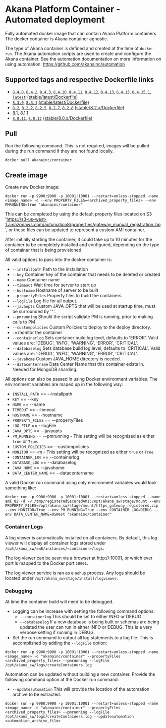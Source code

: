 # Akana Platform Container - Automated deployment

Fully automated docker image that can contain Akana Platform containers.  The docker container is Akana container agnostic.

The type of Akana container is defined and created at the time of `docker run`.  The Akana automation scripts are used to create and configure the Akana container.  See the automation documentation on more information on using automation: https://github.com/akanainc/automation

## Supported tags and respective Dockerfile links
* [`8.4.0`](https://github.com/akanainc/docker-library/blob/master/container/Dockerfile), [`8.4.2`](https://github.com/akanainc/docker-library/blob/master/container/Dockerfile), [`8.4.3`](https://github.com/akanainc/docker-library/blob/master/container/Dockerfile), [`8.4.10`](https://github.com/akanainc/docker-library/blob/master/container/Dockerfile), [`8.4.11`](https://github.com/akanainc/docker-library/blob/master/container/Dockerfile), [`8.4.12`](https://github.com/akanainc/docker-library/blob/master/container/Dockerfile), [`8.4.13`](https://github.com/akanainc/docker-library/blob/master/container/Dockerfile), [`8.4.15`](https://github.com/akanainc/docker-library/blob/master/container/Dockerfile), [`8.4.15.1`](https://github.com/akanainc/docker-library/blob/master/container/Dockerfile), [`latest`](https://github.com/akanainc/docker-library/blob/master/container/Dockerfile) [(stable/latest/Dockerfile)](https://github.com/akanainc/docker-library/blob/master/container/Dockerfile)
* [`8.3.0`](https://github.com/akanainc/docker-library/blob/8.3.x/container/Dockerfile), [`8.3.1`](https://github.com/akanainc/docker-library/blob/8.3.x/container/Dockerfile) [(stable/latest/Dockerfile)](https://github.com/akanainc/docker-library/blob/8.3.x/container/Dockerfile)
* [`8.2`](https://github.com/akanainc/docker-library/blob/8.2.x/container/Dockerfile), [`8.2.2`](https://github.com/akanainc/docker-library/blob/8.2.x/container/Dockerfile), [`8.2.5`](https://github.com/akanainc/docker-library/blob/8.2.x/container/Dockerfile), [`8.2.7`](https://github.com/akanainc/docker-library/blob/8.2.x/container/Dockerfile), [`8.2.8`](https://github.com/akanainc/docker-library/blob/8.2.x/container/Dockerfile) [(stable/8.2.x/Dockerfile)](https://github.com/akanainc/docker-library/blob/8.2.x/container/Dockerfile)
* 8.1, 8.1.1
* [`8.0.11`](https://github.com/akanainc/docker-library/blob/8.0.x/base/Dockerfile), [`8.0.12`](https://github.com/akanainc/docker-library/blob/8.0.x/base/Dockerfile) [(stable/8.0.x/Dockerfile)](https://github.com/akanainc/docker-library/blob/8.0.x/container/Dockerfile)

## Pull

Run the following command.  This is not required, images will be pulled during the run command if they are not found locally.

```
docker pull akanainc/container
```

## Create image
Create new Docker image:

```
docker run -p 9900:9900 -p 10001:10001 --restart=unless-stopped -name <image_name> -d --env PROPERTY_FILES=<archived_property_files> --env PMRUNNING=true "akanainc/container"
```

This can be completed by using the default property files located on S3 'https://s3-us-west-1.amazonaws.com/automation8/properties/gateway_manual_registration.zip', or these files can be updated to represent a custom AMI container.

After initially starting the container, it could take up to 10 minutes for the container to be completely installed and configured, depending on the type of container that is being provisioned.

All valid options to pass into the docker container is:

* `--installpath`	Path to the installation
* `--key` Container key of the container that needs to be deleted or created
* `--name` Container name
* `--timeout` Wait time for server to start up
* `--hostname` Hostname of server to be built
* `--propertyFiles` Property files to build the containers.
* `--logFile` Log file for all output.
* `--javaopts` Custom JAVA_OPTS that will be used at startup time, must be surrounded by '"'.
* `--pmrunning` Should the script validate PM is running, prior to making calls to PM
* `--custompolicies` Custom Policies to deploy to the deploy directory.
* `-m` monitor the container
* `--containerlog` Sets container build log level, defaults to 'ERROR'.  Valid values are: 'DEBUG', 'INFO', 'WARNING', 'ERROR', 'CRITICAL'.
* `--databaselog` Sets database build log level, defaults to 'CRITICAL'.  Valid values are: 'DEBUG', 'INFO', 'WARNING', 'ERROR', 'CRITICAL'.
* `--javahome` Custom JAVA_HOME directory is needed.
* `--datacentername` Data Center Name that this container exists in.  Needed for MongoDB sharding.

All options can also be passed in using Docker environment variables.  The environment variables are maped up in the following way:

* `INSTALL_PATH` == --installpath
* `KEY` == --key
* `NAME` == --name
* `TIMEOUT` == --timeout
* `HOSTNAME` == --hostname
* `PROPERTY_FILES` == --propertyFiles
* `LOG_FILE` == --logFile
* `JAVA_OPTS` == --javaopts
* `PM_RUNNING` == --pmrunning - This setting will be recognized as either `true` or `True`.
* `CUSTOM_POLICIES` == --custompolicies
* `MONITOR` == -m - This setting will be recognized as either `true` or `True`.
* `CONTAINER_LOG` == --containerlog
* `DATABASE_LOG` == --databaselog
* `JAVA_HOME` == --javahome
* `DATA_CENTER_NAME` == --datacentername

A valid Docker run command using only environment variables would look something like:

```
docker run -p 9900:9900 -p 10001:10001 --restart=unless-stopped --name ami_82 -d -v /tmp/registeredSecuredAMI:/opt/akana_sw/stage/mount --env PROPERTY_FILES=/opt/akana_sw/stage/mount/https_gateway_registered.zip --env MONITOR=True --env PM_RUNNING=True --env CONTAINER_LOG=DEBUG --env DATA_CENTER_NAME=USWest "akanainc/container"
```

### Container Logs
A log viewer is automatically installed on all containers.  By default, this log viewer will display all container logs stored under `/opt/akana_sw/sm8/instances/<container>/logs`.

The log viewer can be seen via a browser at http://<hostname>:10001, or which ever port is mapped to the Docker port `10001`. 

The log viewer service is ran as a `nohup` process.  Any logs should be located under `/opt/akana_sw/stage/install/logviewer`.

### Debugging
At time the container build will need to be debugged. 

* Logging can be increase with setting the following command options:
  * `--containerlog` This should be set to either INFO or DEBUG
  * `--databaselog` If a new database is being built or schemas are being updated the user can run in either INFO or DEBUG.  This is a very verbose setting if running in DEBUG.
* Set the run command to output all log statements to a log file. This is accomplished by adding the `--logFile` option:

```
docker run -p 9900:9900 -p 10001:10001 --restart=unless-stopped -name <image_name> -d "akanainc/container" --propertyFiles <archived_property_files> --pmrunning --logFile /opt/akana_sw/logs/createContainers.log
```

Automation can be updated without building a new container.  Provide the following command option at the Docker run command:

* `--updateautomation` This will provide the location of the automation archive to be extracted.

```
docker run -p 9900:9900 -p 10001:10001 --restart=unless-stopped -name <image_name> -d "akanainc/container" --propertyFiles <archived_property_files> --pmrunning --logFile /opt/akana_sw/logs/createContainers.log --updateautomation <automation_archive_file>
```
